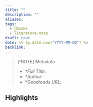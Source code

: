 ```yaml
---
title: ""
description: ""
aliases: 
tags:
  - 📙books
  - literature-note
draft: true
date: <% tp.date.now("YYYY-MM-DD") %>
backlink:
---
```


> [!NOTE] Metadata
> - **Full Title*: 
> - **Author*: 
> - **Goodreads URL*: 

## Highlights
